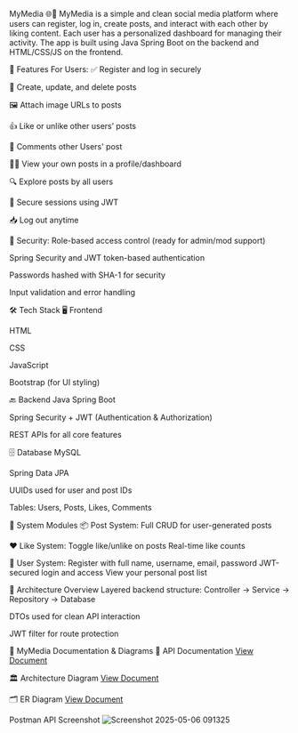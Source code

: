 MyMedia 🌐💬
MyMedia is a simple and clean social media platform where users can register, log in, create posts, and interact with each other by liking content. Each user has a personalized dashboard for managing their activity. The app is built using Java Spring Boot on the backend and HTML/CSS/JS on the frontend.

🌟 Features
For Users:
✅ Register and log in securely

📝 Create, update, and delete posts

🖼️ Attach image URLs to posts

👍 Like or unlike other users’ posts

💬 Comments other Users' post

🧑‍💻 View your own posts in a profile/dashboard

🔍 Explore posts by all users

🔐 Secure sessions using JWT

📥 Log out anytime

🔐 Security:
Role-based access control (ready for admin/mod support)

Spring Security and JWT token-based authentication

Passwords hashed with SHA-1 for security

Input validation and error handling

🛠️ Tech Stack
🖥️ Frontend

HTML

CSS

JavaScript

Bootstrap (for UI styling)

🔙 Backend
Java Spring Boot

Spring Security + JWT (Authentication & Authorization)

REST APIs for all core features

🗄️ Database
MySQL

Spring Data JPA

UUIDs used for user and post IDs

Tables: Users, Posts, Likes, Comments

🔄 System Modules
📦 Post System:
Full CRUD for user-generated posts

❤️ Like System:
Toggle like/unlike on posts
Real-time like counts

👤 User System:
Register with full name, username, email, password
JWT-secured login and access
View your personal post list

🧩 Architecture Overview
Layered backend structure:
Controller → Service → Repository → Database

DTOs used for clean API interaction

JWT filter for route protection

📄 MyMedia Documentation & Diagrams
📘 API Documentation
[View Document](https://docs.google.com/document/d/10mvREV788nlk1FDUE6_UJDKBmeJ38sO78OvCEzkH7mE/edit?usp=sharing)  

🏛️ Architecture Diagram
[View Document](https://docs.google.com/document/d/1XpRz506_RmZErh7j4WTksIsSbCpeNb4Fcl8RM4-c1no/edit?usp=sharing)  

🗂️ ER Diagram
[View Document](https://docs.google.com/document/d/14y6QYdzFT3BTIuudWl-9N8jXcSFxYVlFPFOcqKSP25Y/edit?usp=sharing) 

 Postman API Screenshot
![Screenshot 2025-05-06 091325](https://github.com/user-attachments/assets/a4f7c066-c03f-4ad0-895e-1a237a62f63d)
